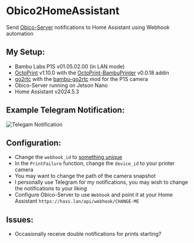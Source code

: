 # Obico2HomeAssistant
Send [Obico-Server](https://www.obico.io/docs/server-guides/) notifications to Home Assistant using Webhook automation

## My Setup:
* Bambu Labs P1S v01.05.02.00 (in LAN mode)
* [OctoPrint](https://octoprint.org/) v1.10.0 with the [OctoPrint-BambuPrinter](https://github.com/jneilliii/OctoPrint-BambuPrinter/) v0.0.18 addin
* [go2rtc](https://github.com/AlexxIT/go2rtc) with the [bambu-go2rtc](https://github.com/synman/bambu-go2rtc) mod for the P1S camera
* Obico-Server running on Jetson Nano
* Home Assistant v2024.5.3

## Example Telegram Notification:
![Telegam Notification](https://raw.githubusercontent.com/johnc2k/Obico2HomeAssistant/main/Telegram%20Notification.PNG)

## Configuration:
* Change the `webhook_id` to [something unique](https://www.uuidgenerator.net/)
* In the `PrintFailure` function, change the `device_id` to your printer camera
* You may want to change the path of the camera snapshot
* I personally use Telegram for my notifications, you may wish to change the notifications to your liking
* Configure Obico-Server to use `Webhook` and point it at your Home Assistant `https://hass.lan/api/webhook/CHANGE-ME`

## Issues:
* Occasionally receive double notifications for prints starting?
